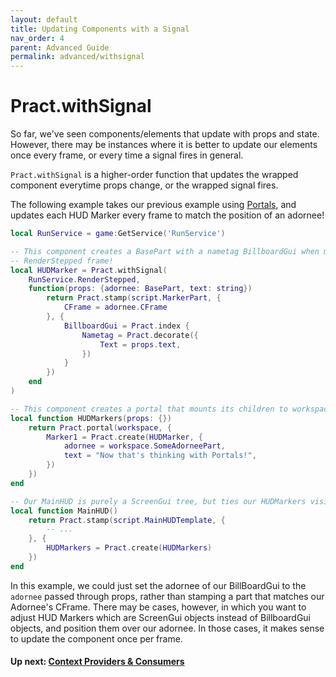 ```yaml
---
layout: default
title: Updating Components with a Signal
nav_order: 4
parent: Advanced Guide
permalink: advanced/withsignal
---
```


# Pract.withSignal

So far, we've seen components/elements that update with props and state. However, there may be instances where it is better to update our elements once every frame, or every time a signal fires in general.

`Pract.withSignal` is a higher-order function that updates the wrapped component everytime props change, or the wrapped signal fires.

The following example takes our previous example using [Portals](./portals), and updates each HUD Marker every frame to match the position of an adornee!
```lua
local RunService = game:GetService('RunService')

-- This component creates a BasePart with a nametag BillboardGui when mounted, which redraws every
-- RenderStepped frame!
local HUDMarker = Pract.withSignal(
    RunService.RenderStepped,
    function(props: {adornee: BasePart, text: string})
        return Pract.stamp(script.MarkerPart, {
            CFrame = adornee.CFrame
        }, {
            BillboardGui = Pract.index {
                Nametag = Pract.decorate({
                    Text = props.text,
                })
            }
        })
    end
)

-- This component creates a portal that mounts its children to workspace instead of our GUI tree!
local function HUDMarkers(props: {})
    return Pract.portal(workspace, {
        Marker1 = Pract.create(HUDMarker, {
            adornee = workspace.SomeAdorneePart,
            text = "Now that's thinking with Portals!",
        })
    })
end

-- Our MainHUD is purely a ScreenGui tree, but ties our HUDMarkers visibility to its visibility!
local function MainHUD()
    return Pract.stamp(script.MainHUDTemplate, {
        -- ...
    }, {
        HUDMarkers = Pract.create(HUDMarkers)
    })
end
```

In this example, we could just set the adornee of our BillBoardGui to the `adornee` passed through props, rather than stamping a part that matches our Adornee's CFrame. There may be cases, however, in which you want to adjust HUD Markers which are ScreenGui objects instead of BillboardGui objects, and position them over our adornee. In those cases, it makes sense to update the component once per frame.

#### Up next: [Context Providers & Consumers](./contextproviders)
